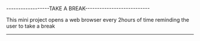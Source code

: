 ------------------TAKE A BREAK---------------------------

This mini project opens a web browser every 2hours of time 
reminding the user to take a break

-----------------------------------------------------------